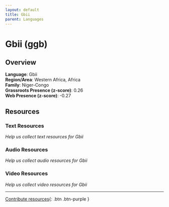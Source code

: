 ```yaml
---
layout: default
title: Gbii
parent: Languages
---
```


# Gbii (ggb)

## Overview

**Language**: Gbii  
**Region/Area**: Western Africa, Africa  
**Family**: Niger-Congo  
**Grassroots Presence (z-score)**: 0.26  
**Web Presence (z-score)**: -0.27  

## Resources

### Text Resources
*Help us collect text resources for Gbii*

### Audio Resources
*Help us collect audio resources for Gbii*

### Video Resources
*Help us collect video resources for Gbii*

---

[Contribute resources](https://forms.office.com/e/1SfLJx3u1r){: .btn .btn-purple }
